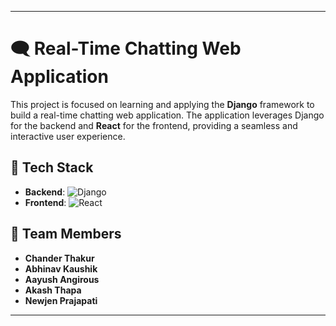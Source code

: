
---

# 🗨️ Real-Time Chatting Web Application

This project is focused on learning and applying the **Django** framework to build a real-time chatting web application. The application leverages Django for the backend and **React** for the frontend, providing a seamless and interactive user experience.

## 🚀 Tech Stack

- **Backend**: ![Django](https://img.shields.io/badge/Django-092E20?style=for-the-badge&logo=django&logoColor=white)
- **Frontend**: ![React](https://img.shields.io/badge/React-20232A?style=for-the-badge&logo=react&logoColor=61DAFB)

## 👥 Team Members

- **Chander Thakur**
- **Abhinav Kaushik**
- **Aayush Angirous**
- **Akash Thapa**
- **Newjen Prajapati**

---
